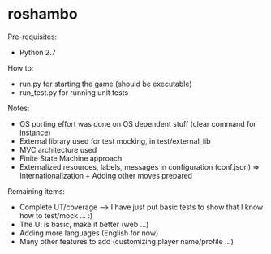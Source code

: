 # roshambo

Pre-requisites:
- Python 2.7

How to:
 - run.py for starting the game (should be executable)
 - run_test.py for running unit tests

Notes:
 - OS porting effort was done on OS dependent stuff (clear command for instance)
 - External library used for test mocking, in test/external_lib
 - MVC architecture used
 - Finite State Machine approach
 - Externalized resources, labels, messages in configuration (conf.json) => Internationalization + Adding
   other moves prepared

Remaining items:
 - Complete UT/coverage --> I have just put basic tests to show that I know how to test/mock ... :)
 - The UI is basic, make it better (web ...)
 - Adding more languages (English for now)
 - Many other features to add (customizing player name/profile ...)
